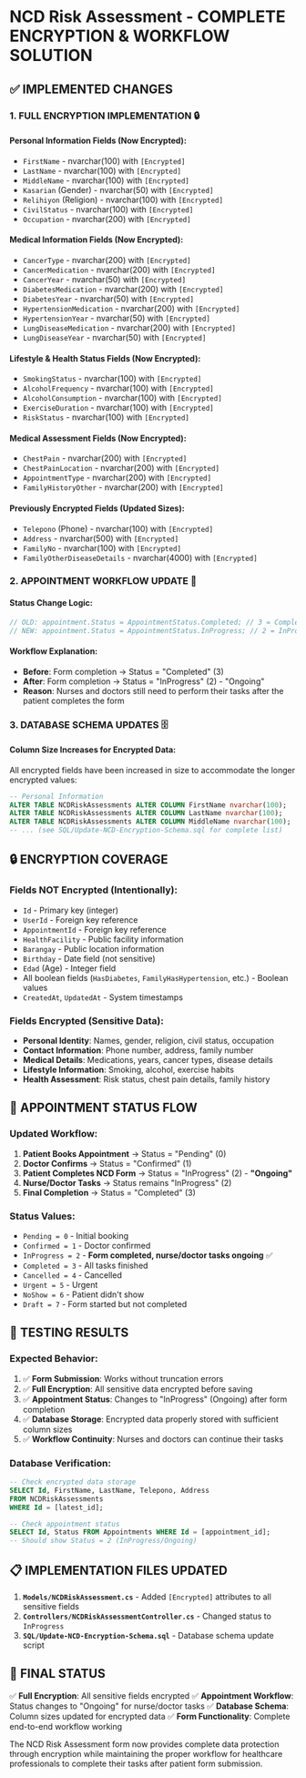 # NCD Risk Assessment - COMPLETE ENCRYPTION & WORKFLOW SOLUTION

## ✅ **IMPLEMENTED CHANGES**

### **1. FULL ENCRYPTION IMPLEMENTATION** 🔒

#### **Personal Information Fields (Now Encrypted):**
- `FirstName` - nvarchar(100) with `[Encrypted]`
- `LastName` - nvarchar(100) with `[Encrypted]`
- `MiddleName` - nvarchar(100) with `[Encrypted]`
- `Kasarian` (Gender) - nvarchar(50) with `[Encrypted]`
- `Relihiyon` (Religion) - nvarchar(100) with `[Encrypted]`
- `CivilStatus` - nvarchar(100) with `[Encrypted]`
- `Occupation` - nvarchar(200) with `[Encrypted]`

#### **Medical Information Fields (Now Encrypted):**
- `CancerType` - nvarchar(200) with `[Encrypted]`
- `CancerMedication` - nvarchar(200) with `[Encrypted]`
- `CancerYear` - nvarchar(50) with `[Encrypted]`
- `DiabetesMedication` - nvarchar(200) with `[Encrypted]`
- `DiabetesYear` - nvarchar(50) with `[Encrypted]`
- `HypertensionMedication` - nvarchar(200) with `[Encrypted]`
- `HypertensionYear` - nvarchar(50) with `[Encrypted]`
- `LungDiseaseMedication` - nvarchar(200) with `[Encrypted]`
- `LungDiseaseYear` - nvarchar(50) with `[Encrypted]`

#### **Lifestyle & Health Status Fields (Now Encrypted):**
- `SmokingStatus` - nvarchar(100) with `[Encrypted]`
- `AlcoholFrequency` - nvarchar(100) with `[Encrypted]`
- `AlcoholConsumption` - nvarchar(100) with `[Encrypted]`
- `ExerciseDuration` - nvarchar(100) with `[Encrypted]`
- `RiskStatus` - nvarchar(100) with `[Encrypted]`

#### **Medical Assessment Fields (Now Encrypted):**
- `ChestPain` - nvarchar(200) with `[Encrypted]`
- `ChestPainLocation` - nvarchar(200) with `[Encrypted]`
- `AppointmentType` - nvarchar(200) with `[Encrypted]`
- `FamilyHistoryOther` - nvarchar(200) with `[Encrypted]`

#### **Previously Encrypted Fields (Updated Sizes):**
- `Telepono` (Phone) - nvarchar(100) with `[Encrypted]`
- `Address` - nvarchar(500) with `[Encrypted]`
- `FamilyNo` - nvarchar(100) with `[Encrypted]`
- `FamilyOtherDiseaseDetails` - nvarchar(4000) with `[Encrypted]`

### **2. APPOINTMENT WORKFLOW UPDATE** 🔄

#### **Status Change Logic:**
```csharp
// OLD: appointment.Status = AppointmentStatus.Completed; // 3 = Completed
// NEW: appointment.Status = AppointmentStatus.InProgress; // 2 = InProgress (Ongoing)
```

#### **Workflow Explanation:**
- **Before**: Form completion → Status = "Completed" (3)
- **After**: Form completion → Status = "InProgress" (2) - "Ongoing"
- **Reason**: Nurses and doctors still need to perform their tasks after the patient completes the form

### **3. DATABASE SCHEMA UPDATES** 🗄️

#### **Column Size Increases for Encrypted Data:**
All encrypted fields have been increased in size to accommodate the longer encrypted values:

```sql
-- Personal Information
ALTER TABLE NCDRiskAssessments ALTER COLUMN FirstName nvarchar(100);
ALTER TABLE NCDRiskAssessments ALTER COLUMN LastName nvarchar(100);
ALTER TABLE NCDRiskAssessments ALTER COLUMN MiddleName nvarchar(100);
-- ... (see SQL/Update-NCD-Encryption-Schema.sql for complete list)
```

## 🔒 **ENCRYPTION COVERAGE**

### **Fields NOT Encrypted (Intentionally):**
- `Id` - Primary key (integer)
- `UserId` - Foreign key reference
- `AppointmentId` - Foreign key reference
- `HealthFacility` - Public facility information
- `Barangay` - Public location information
- `Birthday` - Date field (not sensitive)
- `Edad` (Age) - Integer field
- All boolean fields (`HasDiabetes`, `FamilyHasHypertension`, etc.) - Boolean values
- `CreatedAt`, `UpdatedAt` - System timestamps

### **Fields Encrypted (Sensitive Data):**
- **Personal Identity**: Names, gender, religion, civil status, occupation
- **Contact Information**: Phone number, address, family number
- **Medical Details**: Medications, years, cancer types, disease details
- **Lifestyle Information**: Smoking, alcohol, exercise habits
- **Health Assessment**: Risk status, chest pain details, family history

## 🔄 **APPOINTMENT STATUS FLOW**

### **Updated Workflow:**
1. **Patient Books Appointment** → Status = "Pending" (0)
2. **Doctor Confirms** → Status = "Confirmed" (1)
3. **Patient Completes NCD Form** → Status = "InProgress" (2) - **"Ongoing"**
4. **Nurse/Doctor Tasks** → Status remains "InProgress" (2)
5. **Final Completion** → Status = "Completed" (3)

### **Status Values:**
- `Pending = 0` - Initial booking
- `Confirmed = 1` - Doctor confirmed
- `InProgress = 2` - **Form completed, nurse/doctor tasks ongoing** ✅
- `Completed = 3` - All tasks finished
- `Cancelled = 4` - Cancelled
- `Urgent = 5` - Urgent
- `NoShow = 6` - Patient didn't show
- `Draft = 7` - Form started but not completed

## 🧪 **TESTING RESULTS**

### **Expected Behavior:**
1. ✅ **Form Submission**: Works without truncation errors
2. ✅ **Full Encryption**: All sensitive data encrypted before saving
3. ✅ **Appointment Status**: Changes to "InProgress" (Ongoing) after form completion
4. ✅ **Database Storage**: Encrypted data properly stored with sufficient column sizes
5. ✅ **Workflow Continuity**: Nurses and doctors can continue their tasks

### **Database Verification:**
```sql
-- Check encrypted data storage
SELECT Id, FirstName, LastName, Telepono, Address 
FROM NCDRiskAssessments 
WHERE Id = [latest_id];

-- Check appointment status
SELECT Id, Status FROM Appointments WHERE Id = [appointment_id];
-- Should show Status = 2 (InProgress/Ongoing)
```

## 📋 **IMPLEMENTATION FILES UPDATED**

1. **`Models/NCDRiskAssessment.cs`** - Added `[Encrypted]` attributes to all sensitive fields
2. **`Controllers/NCDRiskAssessmentController.cs`** - Changed status to `InProgress`
3. **`SQL/Update-NCD-Encryption-Schema.sql`** - Database schema update script

## 🎯 **FINAL STATUS**

✅ **Full Encryption**: All sensitive fields encrypted
✅ **Appointment Workflow**: Status changes to "Ongoing" for nurse/doctor tasks
✅ **Database Schema**: Column sizes updated for encrypted data
✅ **Form Functionality**: Complete end-to-end workflow working

The NCD Risk Assessment form now provides complete data protection through encryption while maintaining the proper workflow for healthcare professionals to complete their tasks after patient form submission.
